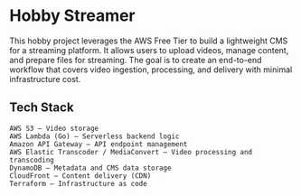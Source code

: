 # Hobby Streamer

This hobby project leverages the AWS Free Tier to build a lightweight CMS for a streaming platform. It allows users to upload videos, manage content, and prepare files for streaming. The goal is to create an end-to-end workflow that covers video ingestion, processing, and delivery with minimal infrastructure cost.

## Tech Stack
	AWS S3 – Video storage
	AWS Lambda (Go) – Serverless backend logic
	Amazon API Gateway – API endpoint management
	AWS Elastic Transcoder / MediaConvert – Video processing and transcoding
	DynamoDB – Metadata and CMS data storage
	CloudFront – Content delivery (CDN)
	Terraform – Infrastructure as code